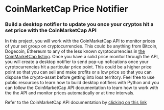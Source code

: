 # CoinMarketCap Price Notifier
### Build a desktop notifier to update you once your cryptos hit a set price with the CoinMarketCap API
In this project, you will work with the CoinMarketCap API to monitor prices of your set group on cryptocurrencies. This could be anything from Bitcoin, Dogecoin, Ethereum to any of the less known cyrptocurrencies in [the CoinMarketCap listing](https://coinmarketcap.com/). Once you have a solid price monitor through the API, you will create a desktop notifier to send pop-up nofications once your cyrptocurrencies hit a particular price point. This could be a higher price point so that you can sell and make profits or a low price so that you can dispose the crypto-asset before getting into loss territory. Feel free to use public resources to learn how to build desktop notifiers with Python and you can follow the CoinMarketCap API documentation to learn how to work with the the API and monitor prices automatically or at time intervals.

Refer to the CoinMarketCap API documentation by [clicking on this link](https://coinmarketcap.com/api/documentation/v1/#)
